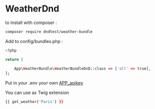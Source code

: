 # WeatherDnd

to install with composer :

```bash
composer require dndtest/weather-bundle
```


Add to config/bundles.php :

```bash
<?php

return [
    
    App\WeatherBundle\WeatherBundleDnD::class => ['all' => true],
];
```

Put in your .env your own [APP_apikey]( https://openweathermap.org)

You can use as Twig extension

```bash
{{ get_weather('Paris') }}
```

